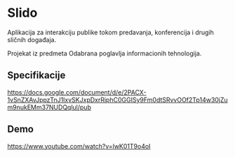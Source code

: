 # Slido
Aplikacija za interakciju publike tokom predavanja, konferencija i drugih sličnih događaja. 

Projekat iz predmeta Odabrana poglavlja informacionih tehnologija.

## Specifikacije

https://docs.google.com/document/d/e/2PACX-1vSnZXAvJppzTnJ1IxvSKJxpDxrRiphC0GGISy9Fm0dtSRvvOOf2Tp14w30jZum9nukEMm37NUDQqlul/pub

## Demo

https://www.youtube.com/watch?v=lwK01T9o4oI
